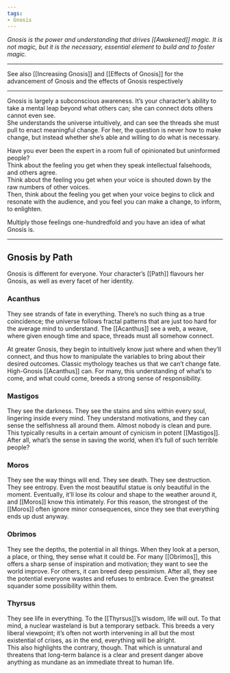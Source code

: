 ```yaml
---
tags:
- Gnosis
---
```



_Gnosis is the power and understanding that drives [[Awakened]] magic. It is not magic, but it is the necessary, essential element to build and to foster magic._

---

See also [[Increasing Gnosis]] and [[Effects of Gnosis]] for the advancement of Gnosis and the effects of Gnosis respectively

---

Gnosis is largely a subconscious awareness. It’s your character’s ability to take a mental leap beyond what others can; she can connect dots others cannot even see. \
She understands the universe intuitively, and can see the threads she must pull to enact meaningful change. For her, the question is never how to make change, but instead whether she’s able and willing to do what is necessary.

Have you ever been the expert in a room full of opinionated but uninformed people? \
Think about the feeling you get when they speak intellectual falsehoods, and others agree. \
Think about the feeling you get when your voice is shouted down by the raw numbers of other voices. \
Then, think about the feeling you get when your voice begins to click and resonate with the audience, and you feel you can make a change, to inform, to enlighten. 

Multiply those feelings one-hundredfold and you have an idea of what Gnosis is.

---

## Gnosis by Path

Gnosis is different for everyone. Your character’s [[Path]] flavours her Gnosis, as well as every facet of her identity.

### Acanthus

They see strands of fate in everything. There’s no such thing as a true coincidence; the universe follows fractal patterns that are just too hard for the average mind to understand. The [[Acanthus]] see a web, a weave, where given enough time and space, threads must all somehow connect. 

At greater Gnosis, they begin to intuitively know just where and when they’ll connect, and thus how to manipulate the variables to bring about their desired outcomes. Classic mythology teaches us that we can’t change fate. High-Gnosis [[Acanthus]] can. For many, this understanding of what’s to come, and what could come, breeds a strong sense of responsibility.

### Mastigos

They see the darkness. They see the stains and sins within every soul, lingering inside every mind. They understand motivations, and they can sense the selfishness all around them. Almost nobody is clean and pure. This typically results in a certain amount of cynicism in potent [[Mastigos]]. After all, what’s the sense in saving the world, when it’s full of such terrible people?

### Moros

They see the way things will end. They see death. They see destruction. They see entropy. Even the most beautiful statue is only beautiful in the moment. Eventually, it’ll lose its colour and shape to the weather around it, and [[Moros]] know this intimately. For this reason, the strongest of the [[Moros]] often ignore minor consequences, since they see that everything ends up dust anyway.

### Obrimos

They see the depths, the potential in all things. When they look at a person, a place, or thing, they sense what it could be. For many [[Obrimos]], this offers a sharp sense of inspiration and motivation; they want to see the world improve. For others, it can breed deep pessimism. After all, they see the potential everyone wastes and refuses to embrace. Even the greatest squander some possibility within them.

### Thyrsus

They see life in everything. To the [[Thyrsus]]’s wisdom, life will out. To that mind, a nuclear wasteland is but a temporary setback. This breeds a very liberal viewpoint; it’s often not worth intervening in all but the most existential of crises, as in the end, everything will be alright. \
This also highlights the contrary, though. That which is unnatural and threatens that long-term balance is a clear and present danger above anything as mundane as an immediate threat to human life.
